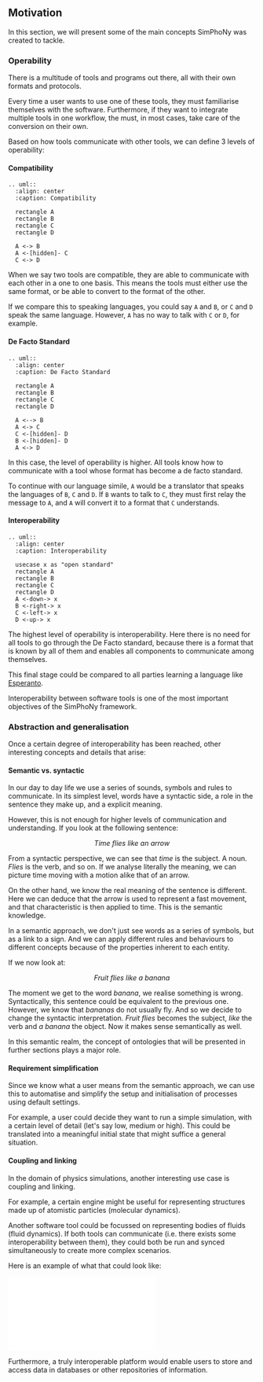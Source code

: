 ## Motivation
In this section, we will present some of the main concepts SimPhoNy was created to tackle.
### Operability
There is a multitude of tools and programs out there, all with their own formats and protocols.

Every time a user wants to use one of these tools, they must familiarise themselves with the software.
Furthermore, if they want to integrate multiple tools in one workflow, the must, in most cases,
take care of the conversion on their own.

Based on how tools communicate with other tools, we can define 3 levels of operability:

#### Compatibility
  ```eval_rst
  .. uml::
    :align: center
    :caption: Compatibility
    
    rectangle A
    rectangle B
    rectangle C
    rectangle D

    A <-> B
    A <-[hidden]- C
    C <-> D
  ```

  When we say two tools are compatible, they are able to communicate with each other
  in a one to one basis.
  This means the tools must either use the same format, or be able to convert to the format of the other.

  If we compare this to speaking languages, you could say `A` and `B`, or `C` and `D` speak the same language.
  However, `A` has no way to talk with `C` or `D`, for example.

#### De Facto Standard
  ```eval_rst
  .. uml::
    :align: center
    :caption: De Facto Standard
    
    rectangle A
    rectangle B
    rectangle C
    rectangle D
    
    A <--> B
    A <-> C
    C <-[hidden]- D
    B <-[hidden]- D
    A <-> D
  ```

  In this case, the level of operability is higher. 
  All tools know how to communicate with a tool whose format has become a de facto standard.

  To continue with our language simile, `A` would be a translator that speaks the languages of `B`, `C` and `D`.
  If `B` wants to talk to `C`, they must first relay the message to `A`,
  and `A` will convert it to a format that `C` understands.

#### Interoperability
  ```eval_rst
  .. uml::
    :align: center
    :caption: Interoperability
    
    usecase x as "open standard"
    rectangle A
    rectangle B
    rectangle C
    rectangle D
    A <-down-> x
    B <-right-> x
    C <-left-> x
    D <-up-> x
  ```
  The highest level of operability is interoperability. 
  Here there is no need for all tools to go through the De Facto standard, 
  because there is a format that is known by all of them and enables all components to communicate among themselves.

  This final stage could be compared to all parties learning a language like 
  [Esperanto](https://en.wikipedia.org/wiki/Esperanto).



Interoperability between software tools is one of the most important objectives of the SimPhoNy framework.


### Abstraction and generalisation
Once a certain degree of interoperability has been reached, other interesting concepts and details that arise:
#### Semantic vs. syntactic
  In our day to day life we use a series of sounds, symbols and rules to communicate.
  In its simplest level, words have a syntactic side, a role in the sentence they make up, and a explicit meaning.

  However, this is not enough for higher levels of communication and understanding.
  If you look at the following sentence:

  <p align=center style="font-style: italic">Time flies like an arrow</p>

  From a syntactic perspective, we can see that _time_ is the subject. A noun.
  _Flies_ is the verb, and so on.
  If we analyse literally the meaning, we can picture time moving with a motion alike that of an arrow.

  On the other hand, we know the real meaning of the sentence is different.
  Here we can deduce that the arrow is used to represent a fast movement,
  and that characteristic is then applied to time. This is the semantic knowledge.

  In a semantic approach, we don't just see words as a series of symbols, but as a link to a sign.
  And we can apply different rules and behaviours to different concepts because of the properties inherent to each entity.

  If we now look at:

  <p align=center style="font-style: italic">Fruit flies like a banana</p>

  The moment we get to the word _banana_, 
  we realise something is wrong. Syntactically, this sentence could be equivalent to the previous one.
  However, we know that _bananas_ do not usually fly.
  And so we decide to change the syntactic interpretation.
  _Fruit flies_ becomes the subject, _like_ the verb and _a banana_ the object.
  Now it makes sense semantically as well.

  In this semantic realm, the concept of ontologies that will be presented in further sections plays a major role.
#### Requirement simplification
  Since we know what a user means from the semantic approach, 
  we can use this to automatise and simplify the setup and initialisation of processes using default settings.

  For example, a user could decide they want to run a simple simulation, with a certain level of detail
  (let's say low, medium or high).
  This could be translated into a meaningful initial state that might suffice a general situation.
#### Coupling and linking
  In the domain of physics simulations, another interesting use case is coupling and linking.
  
  For example, a certain engine might be useful for representing structures made up of atomistic particles
  (molecular dynamics).

  Another software tool could be focussed on representing bodies of fluids (fluid dynamics).
  If both tools can communicate (i.e. there exists some interoperability between them),
  they could both be run and synced simultaneously to create more complex scenarios.

  Here is an example of what that could look like:

  <iframe src="./_static/videos/coupling_and_linking.mp4" frameborder="0" allowfullscreen="true">
  </iframe>

  Furthermore, a truly interoperable platform would enable users to store and 
  access data in databases or other repositories of information.
